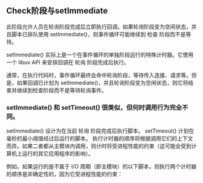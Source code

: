 ##  Check阶段与setImmediate


此阶段允许人员在轮询阶段完成后立即执行回调。如果轮询阶段变为空闲状态，并且脚本已排队使用 setImmediate()，则事件循环可能继续到 检查 阶段而不是等待。

setImmediate() 实际上是一个在事件循环的单独阶段运行的特殊计时器。它使用一个 libuv API 来安排回调在 轮询 阶段完成后执行。

通常，在执行代码时，事件循环最终会命中轮询阶段，等待传入连接、请求等。但是，如果回调已计划为 setImmediate()，并且轮询阶段变为空闲状态，则它将结束并继续到检查阶段而不是等待轮询事件。





### setImmediate() 和 setTimeout() 很类似，但何时调用行为完全不同。

setImmediate() 设计为在当前 轮询 阶段完成后执行脚本。
setTimeout() 计划在毫秒的最小阈值经过后运行的脚本。
执行计时器的顺序将根据调用它们的上下文而异。如果二者都从主模块内调用，则计时将受进程性能的约束（这可能会受到计算机上运行的其它应用程序的影响）。

例如，如果运行的是不属于 I/O 周期（即主模块）的以下脚本，则执行两个计时器的顺序是非确定性的，因为它受进程性能的约束：
